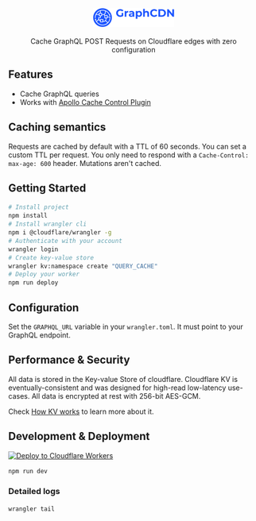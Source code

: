 <div align="center">
  <img src="logo.png" alt="GraphCDN" />
</div>

<br/>

<div align="center">Cache GraphQL POST Requests on Cloudflare edges with zero configuration</div>

## Features

* Cache GraphQL queries
* Works with [Apollo Cache Control Plugin](https://www.apollographql.com/docs/apollo-server/performance/caching)

## Caching semantics

Requests are cached by default with a TTL of 60 seconds. You can set a custom TTL per request. You only need to respond with a `Cache-Control: max-age: 600` header. Mutations aren't cached.

## Getting Started

```sh
# Install project
npm install
# Install wrangler cli
npm i @cloudflare/wrangler -g
# Authenticate with your account
wrangler login
# Create key-value store
wrangler kv:namespace create "QUERY_CACHE"
# Deploy your worker
npm run deploy
```

## Configuration

Set the `GRAPHQL_URL` variable in your `wrangler.toml`. It must point to your GraphQL endpoint.

## Performance & Security

All data is stored in the Key-value Store of cloudflare. Cloudflare KV is eventually-consistent and was designed for high-read low-latency use-cases. All data is encrypted at rest with 256-bit AES-GCM.

Check [How KV works](https://developers.cloudflare.com/workers/learning/how-kv-works) to learn more about it.

## Development & Deployment

[![Deploy to Cloudflare Workers](https://deploy.workers.cloudflare.com/button)](https://deploy.workers.cloudflare.com/?url=https://github.com/StarpTech/GraphCDN)

```sh
npm run dev
```

### Detailed logs

```sh
wrangler tail
```
